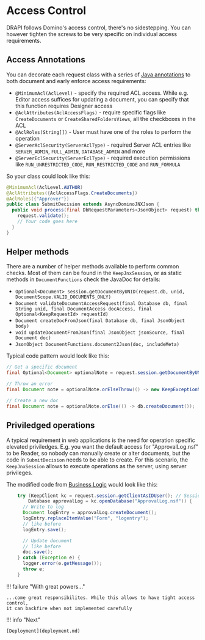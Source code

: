 # Access Control

DRAPI follows Domino's access control, there's no sidestepping. You can however tighten the screws to be very specific on individual access requirements.

## Access Annotations

You can decorate each request class with a series of [Java annotations](https://en.wikipedia.org/wiki/Java_annotation) to both document and early enforce access requirements:

- `@MinimumAcl(AclLevel)` - specify the required ACL access. While e.g. Editor access suffices for updating a document, you can specify that this function requires Designer access
- `@AclAttributes(AclAccessFlags)` - require specific flags like `CreateDocuments` or `CreateSharedFoldersViews`, all the checkboxes in the ACL
- `@AclRoles(String[])` - User must have one of the roles to perform the operation
- `@ServerAclSecurity(ServerAclType)` - required Server ACL entries like `SERVER_ADMIN`, `FULL_ADMIN`, `DATABASE_ADMIN` and more
- `@ServerEclSecurity(ServerEclType)` - required execution permissions like `RUN_UNRESTRICTED_CODE`, `RUN_RESTRICTED_CODE` and `RUN_FORMULA`

So your class could look like this:

```java
@MinimumAcl(AclLevel.AUTHOR)
@AclAttributes({AclAccessFlags.CreateDocuments})
@AclRoles({"Approver"})
public class SubmitDecision extends AsyncDominoJNXJson {
  public void process(final DbRequestParameters<JsonObject> request) throws Exception {
    request.validate();
    // Your code goes here
  }
}
```

## Helper methods

There are a number of helper methods available to perform common checks. Most of them can be found in the `KeepJnxSession`, or as static methods in `DocumentFunctions` check the JavaDoc for details:

- `Optional<Document> session.getDocumentByUNID(request.db, unid, DocumentScope.VALID_DOCUMENTS_ONLY)`
- `Document validateDocumentAccessRequest(final Database db, final String unid, final DocumentAccess docAccess, final Optional<KeepRequestId> requestId)`
- `Document createDocFromJson(final Database db, final JsonObject body)`
- `void updateDocumentFromJson(final JsonObject jsonSource, final Document doc)`
- `JsonObject DocumentFunctions.document2Json(doc, includeMeta)`

Typical code pattern would look like this:

```java
// Get a specific document
final Optional<Document> optionalNote = request.session.getDocumentByUNID(request.db, unid, DocumentScope.VALID_DOCUMENTS_ONLY);

// Throw an error
final Document note = optionalNote.orElseThrow(() -> new KeepExceptionNotFound(KeepExceptionStrings.NO_DOCUMENT_ACCESS, unid));

// Create a new doc
final Document note = optionalNote.orElse(() -> db.createDocument());
```

## Priviledged operations

A typical requirement in web applications is the need for operation specific elevated priviledges. E.g. you want the default access for "ApprovalLog.nsf" to be Reader,
so nobody can manually create or alter documents, but the code in `SubmitDecision` needs to be able to create. For this scenario, the `KeepJnxSession` allows to execute
operations as the server, using server privileges.

The modified code from [Business Logic](./businesslogic.md) would look like this:

```java
    try (KeepClient kc = request.session.getClientAsIDUser(); // Session as server
        Database approvalLog = kc.openDatabase("ApprovalLog.nsf")) {
      // Write to log
      Document logEntry = approvalLog.createDocument();
      logEntry.replaceItemValue("Form", "logentry");
      // like before
      logEntry.save();

      // Update document
      // like before
      doc.save();
    } catch (Exception e) {
      logger.error(e.getMessage());
      throw e;
    }
```

!!! failure "With great powers..."

    ...come great responsibilites. While this allows to have tight access control,
    it can backfire when not implemented carefully

!!! info "Next"

    [Deployment](deployment.md)

<!--## Let's connect

"feedback.md"-->
